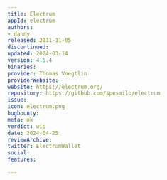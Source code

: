 ```yaml
---
title: Electrum
appId: electrum
authors:
- danny
released: 2011-11-05
discontinued: 
updated: 2024-03-14
version: 4.5.4
binaries: 
provider: Thomas Voegtlin
providerWebsite: 
website: https://electrum.org/
repository: https://github.com/spesmilo/electrum
issue: 
icon: electrum.png
bugbounty: 
meta: ok
verdict: wip
date: 2024-04-25
reviewArchive: 
twitter: ElectrumWallet
social: 
features: 

---
```


